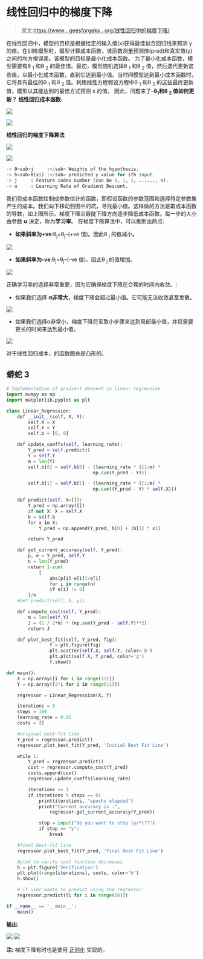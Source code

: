 # 线性回归中的梯度下降

> 原文:[https://www . geesforgeks . org/线性回归中的梯度下降/](https://www.geeksforgeeks.org/gradient-descent-in-linear-regression/)

在线性回归中，模型的目标是根据给定的输入值(x)获得最佳拟合回归线来预测 y 的值。在训练模型时，模型计算成本函数，该函数测量预测值(pred)和真实值(y)之间的均方根误差。该模型的目标是最小化成本函数。
为了最小化成本函数，模型需要有θ <sub>1</sub> 和θ <sub>2</sub> 的最佳值。最初，模型随机选择θ <sub>1</sub> 和θ <sub>2</sub> 值，然后迭代更新这些值，以最小化成本函数，直到它达到最小值。当时间模型达到最小成本函数时，它将具有最佳的θ <sub>1</sub> 和θ <sub>2</sub> 值。利用线性方程假设方程中θ <sub>1</sub> 和θ <sub>2</sub> 的这些最终更新值，模型以其能达到的最佳方式预测 x 的值。
因此，问题来了–**θ<sub>1</sub>和θ <sub>2</sub> 值如何更新？**
**线性回归成本函数:**

![](img/f88f99ba0329607432f4600c7db0e8e6.png)

![](img/e18d38220e01f0703bcfd52702c3c70a.png)

**线性回归的梯度下降算法**

![](img/882ea726c1a5047fc735159430d14e35.png)

![](img/58cfbfd414b60ef6c1109ab94fecbdca.png)

```py
-> θ<sub>j     :</sub> Weights of the hypothesis.
-> h<sub>θ(xi) :</sub> predicted y value for ith input.
-> j     : Feature index number (can be 0, 1, 2, ......, n).
-> α     : Learning Rate of Gradient Descent.
```

我们将成本函数绘制成参数估计的函数，即假设函数的参数范围和选择特定参数集产生的成本。我们向下移动到图中的坑，寻找最小值。这样做的方法是取成本函数的导数，如上图所示。梯度下降沿最陡下降方向逐步降低成本函数。每一步的大小由参数 **α** 决定，称为**学习率**。
在梯度下降算法中，可以推断出两点:

*   **如果斜率为+ve**:θ<sub>j</sub>=θ<sub>j</sub>–(+ve 值)。因此θ <sub>j</sub> 的值减小。

![](img/51639bab86484dd32db048a18b77ab3f.png)

*   **如果斜率为-ve**:θ<sub>j</sub>=θ<sub>j</sub>–(-ve 值)。因此θ <sub>j</sub> 的值增加。

![](img/643d126997d099b19a739a0862890bb6.png)

正确学习率的选择非常重要，因为它确保梯度下降在合理的时间内收敛。:

*   如果我们选择 **α非常大**，梯度下降会超过最小值。它可能无法收敛甚至发散。

![](img/4d57bcd5e2d6d998d3bd15a32d58a8d3.png)

*   如果我们选择α非常小，梯度下降将采取小步骤来达到局部最小值，并将需要更长的时间来达到最小值。

![](img/bc5015e38a69a144216bca45bb15b231.png)

对于线性回归成本，的函数图总是凸形的。

## 蟒蛇 3

```py
# Implementation of gradient descent in linear regression
import numpy as np
import matplotlib.pyplot as plt

class Linear_Regression:
    def __init__(self, X, Y):
        self.X = X
        self.Y = Y
        self.b = [0, 0]

    def update_coeffs(self, learning_rate):
        Y_pred = self.predict()
        Y = self.Y
        m = len(Y)
        self.b[0] = self.b[0] - (learning_rate * ((1/m) *
                                np.sum(Y_pred - Y)))

        self.b[1] = self.b[1] - (learning_rate * ((1/m) *
                                np.sum((Y_pred - Y) * self.X)))

    def predict(self, X=[]):
        Y_pred = np.array([])
        if not X: X = self.X
        b = self.b
        for x in X:
            Y_pred = np.append(Y_pred, b[0] + (b[1] * x))

        return Y_pred

    def get_current_accuracy(self, Y_pred):
        p, e = Y_pred, self.Y
        n = len(Y_pred)
        return 1-sum(
            [
                abs(p[i]-e[i])/e[i]
                for i in range(n)
                if e[i] != 0]
        )/n
    #def predict(self, b, yi):

    def compute_cost(self, Y_pred):
        m = len(self.Y)
        J = (1 / 2*m) * (np.sum(Y_pred - self.Y)**2)
        return J

    def plot_best_fit(self, Y_pred, fig):
                f = plt.figure(fig)
                plt.scatter(self.X, self.Y, color='b')
                plt.plot(self.X, Y_pred, color='g')
                f.show()

def main():
    X = np.array([i for i in range(11)])
    Y = np.array([2*i for i in range(11)])

    regressor = Linear_Regression(X, Y)

    iterations = 0
    steps = 100
    learning_rate = 0.01
    costs = []

    #original best-fit line
    Y_pred = regressor.predict()
    regressor.plot_best_fit(Y_pred, 'Initial Best Fit Line')

    while 1:
        Y_pred = regressor.predict()
        cost = regressor.compute_cost(Y_pred)
        costs.append(cost)
        regressor.update_coeffs(learning_rate)

        iterations += 1
        if iterations % steps == 0:
            print(iterations, "epochs elapsed")
            print("Current accuracy is :",
                regressor.get_current_accuracy(Y_pred))

            stop = input("Do you want to stop (y/*)??")
            if stop == "y":
                break

    #final best-fit line
    regressor.plot_best_fit(Y_pred, 'Final Best Fit Line')

    #plot to verify cost function decreases
    h = plt.figure('Verification')
    plt.plot(range(iterations), costs, color='b')
    h.show()

    # if user wants to predict using the regressor:
    regressor.predict([i for i in range(10)])

if __name__ == '__main__':
    main()
```

**输出:**

![](img/4967757f08c3c9111204c7ab2924161d.png) ![](img/5bd278c2d5c85e9fc25423331f43bf39.png)

**注:** 梯度下降有时也是使用 [<u>正则化</u>](https://www.geeksforgeeks.org/regularization-in-machine-learning/) 实现的。